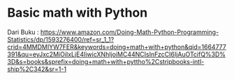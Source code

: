 # Basic math with Python

Dari Buku : https://www.amazon.com/Doing-Math-Python-Programming-Statistics/dp/1593276400/ref=sr_1_1?crid=4MMDMIYW7FER&keywords=doing+math+with+python&qid=1664777391&qu=eyJxc2MiOiIxLjE4IiwicXNhIjoiMC44NCIsInFzcCI6IjAuOTcifQ%3D%3D&s=books&sprefix=doing+math+with+pyttho%2Cstripbooks-intl-ship%2C342&sr=1-1
